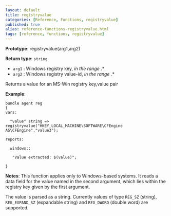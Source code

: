 ```yaml
---
layout: default
title: registryvalue
categories: [Reference, Functions, registryvalue]
published: true
alias: reference-functions-registryvalue.html
tags: [reference, functions, registryvalue]
---
```


**Prototype**: registryvalue(arg1,arg2) 

**Return type**: `string`

* `arg1` : Windows registry key, *in the range* .\*
* `arg2` : Windows registry value-id, *in the range* .\*

Returns a value for an MS-Win registry key,value pair

**Example**:

```cf3
bundle agent reg
{
vars:

  "value" string => registryvalue("HKEY_LOCAL_MACHINE\SOFTWARE\CFEngine AS\CFEngine","value3");

reports:

  windows::

   "Value extracted: $(value)";

}
```

**Notes**:
This function applies only to Windows-based systems. It reads a data
field for the value named in the second argument, which lies within the
registry key given by the first argument.

The value is parsed as a string. Currently values of type `REG_SZ`
(string), `REG_EXPAND_SZ` (expandable string) and `REG_DWORD` (double
word) are supported.
